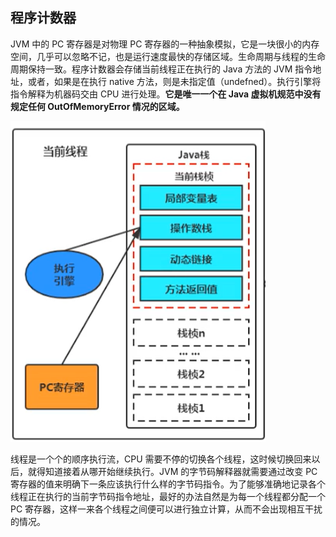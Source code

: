 ## 程序计数器

JVM 中的 PC 寄存器是对物理 PC 寄存器的一种抽象模拟，它是一块很小的内存空间，几乎可以忽略不记，也是运行速度最快的存储区域。生命周期与线程的生命周期保持一致。程序计数器会存储当前线程正在执行的 Java 方法的 JVM 指令地址，或者，如果是在执行 native 方法，则是未指定值（undefned）。执行引擎将指令解释为机器码交由 CPU 进行处理。**它是唯一一个在 Java 虚拟机规范中没有规定任何 OutOfMemoryError 情况的区域。**

![20201216215743607](../images/20201216215743607.png)

线程是一个个的顺序执行流，CPU 需要不停的切换各个线程，这时候切换回来以后，就得知道接着从哪开始继续执行。JVM 的字节码解释器就需要通过改变 PC 寄存器的值来明确下一条应该执行什么样的字节码指令。为了能够准确地记录各个线程正在执行的当前字节码指令地址，最好的办法自然是为每一个线程都分配一个PC 寄存器，这样一来各个线程之间便可以进行独立计算，从而不会出现相互干扰的情况。